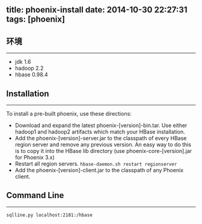 title: phoenix-install
date: 2014-10-30 22:27:31
tags: [phoenix]
---

##  环境
************************
* jdk 1.6
* hadoop 2.2
* hbase 0.98.4

## Installation
************************
To install a pre-built phoenix, use these directions:

* Download and expand the latest phoenix-[version]-bin.tar. Use either hadoop1 and hadoop2 artifacts which match your HBase installation.
* Add the phoenix-[version]-server.jar to the classpath of every HBase region server and remove any previous version. An easy way to do this is to copy it into the HBase lib directory (use phoenix-core-[version].jar for Phoenix 3.x)
* Restart all region servers.
  `hbase-daemon.sh restart regionserver`
* Add the phoenix-[version]-client.jar to the classpath of any Phoenix client.

## Command Line
************************
`sqlline.py localhost:2181:/hbase`

